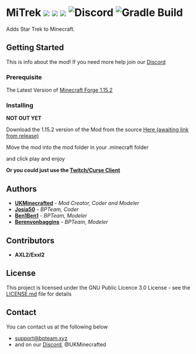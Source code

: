 # MiTrek ![](https://img.shields.io/badge/Minecraft-1.15.2-blue.svg) ![](https://img.shields.io/badge/Latest%20Version-0.1-blue.svg) ![](https://img.shields.io/badge/Mod%20Status-Incomplete-red.svg) ![Discord](https://img.shields.io/discord/538796875311218721.svg?style=plastic) ![Gradle Build](https://github.com/UKMinecrafted/MiTrek/workflows/Gradle%20Build/badge.svg?branch=1.15.2)

Adds Star Trek to Minecraft.

## Getting Started

This is info about the mod!
If you need more help join our [Discord](https://discord.gg/jqZphQg)

### Prerequisite
The Latest Version of [Minecraft  Forge 1.15.2](https://www.minecraftforge.net)

### Installing
**NOT OUT YET**

Download the 1.15.2 version of the Mod from the source [Here (awaiting link from release)](https://minecraft.curseforge.com/projects/...)

Move the mod into the mod folder in your .minecraft folder

and click play and enjoy

**Or you could just use the [Twitch/Curse Client](https://app.twitch.tv/download)**

## Authors

* **[UKMinecrafted](https://GitHub.com/UKMinecrafted)** - *Mod Creator, Coder and Modeler*
* **[Josia50](https://GitHub.com/Josia50)** - *BPTeam, Coder*
* **[Ben1Ben1](https://GitHub.com/Ben1Ben1)** - *BPTeam, Modeler*
* **[Berenvonbaggins](https://github.com/berenvonbaggins)** - *BPTeam, Modeler*

## Contributors

* **AXL2/Exxl2**

## License

This project is licensed under the GNU Public Licence 3.0  License - see the [LICENSE.md](LICENSE.md) file for details

## Contact
You can contact us at the following below
* support@bpteam.xyz
* and on our [Discord](https://discord.gg/jqZphQg), @UKMinecrafted
